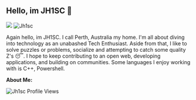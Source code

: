 ## Hello, im JH1SC 🤯

<img style="text-align: center" src="https://discord.c99.nl/widget/theme-3/827435578487472138.png">
<img src="https://github-profile-trophy.vercel.app/?username=Jh1sc&theme=onedark&margin-w=15&margin-h=15&column=7&v=2" alt="Jh1sc" />

Again hello, im JH1SC. I call Perth, Australia my home. I'm all about diving into technology as an unabashed Tech Enthusiast. Aside from that, I like to solve puzzles or problems, socialize and attempting to catch some quality Z's 😴.
I hope to keep contributing to an open web, developing applications, and building on communities. 
Some languages I enjoy working with is C++, Powershell.


**About Me:**

<p align="left"> <img src="https://komarev.com/ghpvc/?username=Jh1sc&label=Profile%20views&color=0e75b6&style=flat" alt="Jh1sc Profile Views" /> </p>
